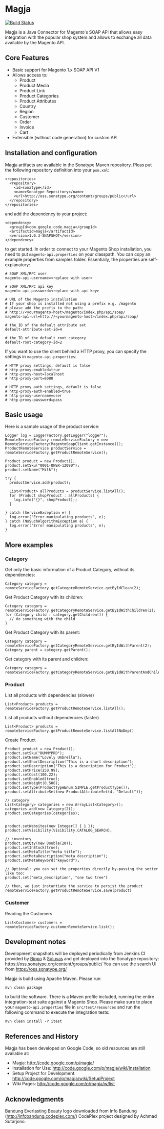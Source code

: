 # Magja
[![Build Status](https://travis-ci.org/magja/magja.svg?branch=master)](https://travis-ci.org/magja/magja)

Magja is a Java Connector for Magento's SOAP API that allows easy integration with the popular shop system 
and allows to exchange all data available by the Magento API.

## Core Features
* Basic support for Magento 1.x SOAP API V1
* Allows access to:
  * Product
  * Product Media
  * Product Link
  * Product Categories
  * Product Attributes
  * Country
  * Region
  * Customer
  * Order
  * Invoice
  * Cart
* Extensible (without code generation) for custom API

## Installation and configuration
 
Magja artifacts are available in the Sonatype Maven repository. Pleas put the following repository definition into your `pom.xml`:

    <repositories>
      <repository>
        <id>sonatype</id>
        <name>Sonatype Repository</name>
        <url>http://oss.sonatype.org/content/groups/public</url>
      </repository>
    </repositories>
    
and add the dependency to your project:

    <dependency>
      <groupId>com.google.code.magja</groupId>
      <artifactId>magja</artifactId>
      <version>1.0.3-SNAPSHOT</version>
    </dependency>
    
to get started. In order to connect to your Magento Shop installation, you need to put `magento-api.properties` on your classpath.
You can copy an example properties from samples folder. Essentially, the properties are self-explanatory:
       
    # SOAP XML/RPC user
    magento-api-username=<replace with user> 
    
    # SOAP XML/RPC api key
    magento-api-password=<replace with api key>
    
    # URL of the Magento installation
    # If your shop is installed not using a prefix e.g. /magento
    # please add the prefix to the path:
    # http://<yourmagento-host>/magento/index.php/api/soap/
    magento-api-url=http://<yourmagento-host>/index.php/api/soap/
    
    # the ID of the default attribute set
    default-attribute-set-id=4
 
    # the ID of the default root category
    default-root-category-id=2

If you want to use the client behind a HTTP proxy, you can specify the settings in `magento-api.properties`:

    # HTTP proxy settings, default is false
    # http-proxy-enabled=true
    # http-proxy-host=localhost
    # http-proxy-port=8080
    
    # HTTP proxy auth settings, default is false
    # http-proxy-auth-enabled=true
    # http-proxy-username=user
    # http-proxy-password=pass

## Basic usage

Here is a sample usage of the product service:

    Logger log = LoggerFactory.getLogger("logger");
    RemoteServiceFactory remoteServiceFactory = new RemoteServiceFactory(MagentoSoapClient.getInstance());
    ProductRemoteService productService = remoteServiceFactory.getProductRemoteService();

    Product product = new Product();
    product.setSku("0001-QWER-12090");
    product.setName("Milk");

    try {
      productService.add(product);
      
      List<Product> allProducts = productService.listAll();
      for (Product shopProduct : allProducts) {
        log.info("{}", shopProduct);;
      }
      
    } catch (ServiceException e) {
      log.error("Error manipulating products", e);
    } catch (NoSuchAlgorithmException e) {
      log.error("Error manipulating products", e);
    }

## More examples

### Category

Get only the basic information of a Product Category, without its dependencies:

    Category category = remoteServiceFactory.getCategoryRemoteService.getByIdClean(2);

Get Product Category with its children:

    Category category = remoteServiceFactory.getCategoryRemoteService.getByIdWithChildren(2);
    for (Category child : category.getChildren()) {
      // do something with the child
    }

Get Product Category with its parent:

    Category category = remoteServiceFactory.getCategoryRemoteService.getByIdWithParent(2);
    Category parent = category.getParent();
    
Get category with its parent and children:

    Category category = remoteServiceFactory.getCategoryRemoteService.getByIdWithParentAndChildren(2)


### Product

List all products with dependencies (slower)

    List<Product> products = remoteServiceFactory.getProductRemoteService.listAll();

List all products without dependencies (faster)

    List<Product> products = remoteServiceFactory.getProductRemoteService.listAllNoDep()

Create Product

    Product product = new Product();
    product.setSku("DUMMYPRD");
    product.setName("Lovely Umbrella");
    product.setShortDescription("This is a short description");
    product.setDescription("This is a description for Product");
    product.setPrice(250.99);
    product.setCost(100.22);
    product.setEnabled(true);
    product.setWeight(0.500);
    product.setType(ProductTypeEnum.SIMPLE.getProductType());
    product.setAttributeSet(new ProductAttributeSet(4, "Default"));
    
    // category
    List<Category> categories = new ArrayList<Category>();
    categories.add(new Category(2));
    product.setCategories(categories);


    product.setWebsites(new Integer[] { 1 });
    product.setVisibility(Visibility.CATALOG_SEARCH);

    // inventory
    product.setQty(new Double(20));
    product.setInStock(true);
    product.setMetaTitle("meta title");
    product.setMetaDescription("meta description");
    product.setMetaKeyword("keyword");

    // Optional: you can set the properties directly by-passing the setter like too:
    product.set("meta_description", "one two tree")

    // then, we just instantiate the service to persist the product
    remoteServiceFactory.getProductRemoteService.save(product)

### Customer

Reading the Customers

    List<Customer> customers = remoteServiceFactory.customerRemoteService.list();

## Development notes

Development snapshots will be deployed periodically from Jenkins CI provided by [Bippo](http://www.bippo.co.id/) & [Soluvas](http://www.soluvas.com/) and get deployed into the Sonatype repository: https://oss.sonatype.org/content/groups/public/ You can use the search UI from https://oss.sonatype.org/

Magja is build using Apache Maven. Please run:
     
    mvn clean package 
    
to build the software. There is a Maven profile included, running the entire integration-test suite against a Magento Shop. Please make sure to place your `magento-api.properties` file in `src/test/resources` and run the following command to execute the integration tests:

    mvn clean install -P itest
    

## References and History

Magja has been developed on Google Code, so old resources are still available at:

* Magja: http://code.google.com/p/magja/
* Installation for Use: http://code.google.com/p/magja/wiki/Installation
* Setup Project for Development: http://code.google.com/p/magja/wiki/SetupProject
* Wiki Pages: http://code.google.com/p/magja/w/list 

## Acknowledgments

Bandung Everlasting Beauty logo downloaded from Info Bandung (http://infobandung.codeplex.com/) CodePlex project designed by Achmad Sutarjono.

